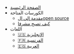 - [الصفحة الرئيسية](../../README.md)
- الكورسات المتاحة
  - [مقدمة إلي الopen source](/intro-to-oss/README.md)
  - [كيف تصبح مشرفا](/becoming-a-maintainer/README.md)
- اللغات
  - [:us: الإنجليزية](/intro-to-oss/)
  - [:fr: الفرنسية](/intro-to-oss/translations/fr/)
  - [:egypt: العربية](/intro-to-oss/translations/ar/)
